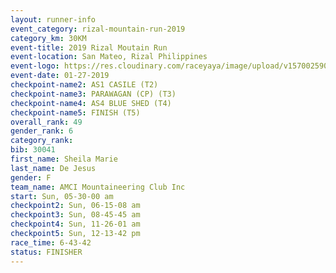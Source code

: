 ```yaml
---
layout: runner-info 
event_category: rizal-mountain-run-2019 
category_km: 30KM 
event-title: 2019 Rizal Moutain Run 
event-location: San Mateo, Rizal Philippines 
event-logo: https://res.cloudinary.com/raceyaya/image/upload/v1570025909/logo/rizal-mountain_gkfete.jpg 
event-date: 01-27-2019 
checkpoint-name2: AS1 CASILE (T2) 
checkpoint-name3: PARAWAGAN (CP) (T3) 
checkpoint-name4: AS4 BLUE SHED (T4) 
checkpoint-name5: FINISH (T5) 
overall_rank: 49
gender_rank: 6
category_rank: 
bib: 30041
first_name: Sheila Marie
last_name: De Jesus
gender: F
team_name: AMCI Mountaineering Club Inc
start: Sun, 05-30-00 am
checkpoint2: Sun, 06-15-08 am
checkpoint3: Sun, 08-45-45 am
checkpoint4: Sun, 11-26-01 am
checkpoint5: Sun, 12-13-42 pm
race_time: 6-43-42
status: FINISHER
---
```

